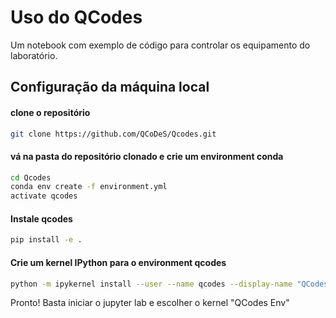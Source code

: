 # Uso do QCodes
Um notebook com exemplo de código para controlar os equipamento do laboratório.

## Configuração da máquina local

#### clone o repositório
```bash
git clone https://github.com/QCoDeS/Qcodes.git
```

#### vá na pasta do repositório clonado e crie um environment conda
```bash
cd Qcodes
conda env create -f environment.yml
activate qcodes
```

#### Instale qcodes
```bash
pip install -e .
```

#### Crie um kernel IPython para o environment qcodes
```bash
python -m ipykernel install --user --name qcodes --display-name "QCodes Env"
```

Pronto! Basta iniciar o jupyter lab e escolher o kernel "QCodes Env"

